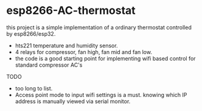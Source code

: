 # esp8266-AC-thermostat
this project is a simple implementation of a ordinary thermostat controlled by esp8266/esp32. <br>
- hts221 temperature and humidity sensor. <br>
- 4 relays for compressor, fan high, fan mid and fan low. <br>
- the code is a good starting point for implementing wifi based control for standard compressor AC's <br>

TODO
- too long to list. 
- Access point mode to input wifi settings is a must. knowing which IP address is manually viewed via serial monitor.


